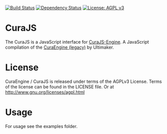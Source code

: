 [![Build Status](https://travis-ci.org/Skeen/CuraJS.svg?branch=master)](https://travis-ci.org/Skeen/CuraJS)
[![Dependency Status](https://david-dm.org/Skeen/CuraJS.svg)](https://david-dm.org/Skeen/CuraJS)
[![License: AGPL v3](https://img.shields.io/badge/License-AGPL%20v3-blue.svg)](http://www.gnu.org/licenses/agpl-3.0)

CuraJS
======
The CuraJS is a JavaScript interface for [CuraJS-Engine](https://github.com/Skeen/CuraJS-Engine).
A JavaScript compilation of the [CuraEngine (legacy)](https://github.com/Ultimaker/CuraEngine) by Ultimaker.

License
=======
CuraEngine / CuraJS is released under terms of the AGPLv3 License.
Terms of the license can be found in the LICENSE file. Or at http://www.gnu.org/licenses/agpl.html

Usage
=====
For usage see the examples folder.
